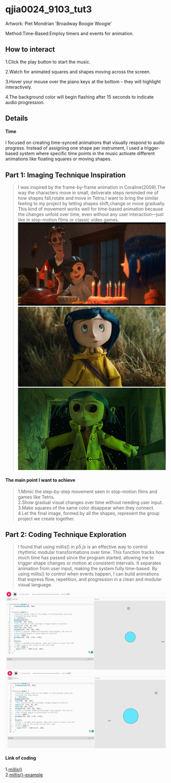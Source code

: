 # qjia0024_9103_tut3
Artwork: Piet Mondrian 'Broadway Boogie Woogie'

Method:Time-Based:Employ timers and events for animation.

## How to interact
1.Click the play button to start the music.

2.Watch for animated squares and shapes moving across the screen.

3.Hover your mouse over the piano keys at the bottom – they will highlight interactively.

4.The background color will begin flashing after 15 seconds to indicate audio progression.

## Details
#### Time
I focused on creating time-synced animations that visually respond to audio progress. Instead of assigning one shape per instrument, I used a trigger-based system where specific time points in the music activate different animations like floating squares or moving shapes.
### 


## Part 1: Imaging Technique Inspiration
>I was inspired by the frame-by-frame animation in Coraline(2009).The way the characters move in small, deliverate steps reminded me of how shapes fall,rotate and move in Tetris.I want to bring the similar feeling to my project by letting shapes shift,change or move gradually. This kind of movement works well for time-based animation because the changes unfold over time, even without any user interaction—just like in stop-motion films or classic video games.
![Image of tetirs-1](assets/Birthday.jpg)
![Image of tetirs-2](assets/coraline.jpg)
![Image of tetirs-3](assets/caroline-doll.gif)

#### The main point I want to achieve
>1.Mimic the step-by-step movement seen in stop-motion films and games like Tetris.<br>
2.Show gradual visual changes over time without needing user input.<br>
3.Make squares of the same color disappear when they connect.<br>
4.Let the final image, formed by all the shapes, represent the group project we create together.





## Part 2: Coding Technique Exploration
>I found that using millis() in p5.js is an effective way to control rhythmic modular transformations over time. This function tracks how much time has passed since the program started, allowing me to trigger shape changes or motion at consistent intervals. It separates animation from user input, making the system fully time-based. By using millis() to control when events happen, I can build animations that express flow, repetition, and progression in a clean and modular visual language.

![Image of millis()-1](assets/millis()-1.png)
![Image of millis()-2](assets/millis()-2.png)

#### Link of coding
1.[millis()](https://p5js.org/reference/p5/millis/)<br>
2.[millis()-example](https://editor.p5js.org/hafferty/sketches/rQ4zjo1sW)<br>


